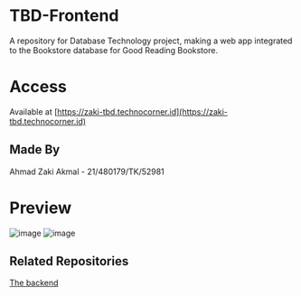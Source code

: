 # TBD-Frontend

A repository for Database Technology project, making a web app integrated to the Bookstore database for Good Reading Bookstore.

# Access

Available at [https://zaki-tbd.technocorner.id](https://zaki-tbd.technocorner.id)

## Made By

Ahmad Zaki Akmal - 21/480179/TK/52981

# Preview

![image](https://github.com/ahmadzaki2975/TBD-Frontend/assets/87590846/7eb5a44c-e714-442a-8eae-2958e28d4b3e)
![image](https://github.com/ahmadzaki2975/TBD-Frontend/assets/87590846/2180e61a-330b-4f98-b0e3-d68070dc0b97)


## Related Repositories

[The backend](https://github.com/ahmadzaki2975/TBD-Backend)
